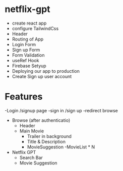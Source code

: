 # netflix-gpt
- create react app
- configure TailwindCss
- Header
- Routing of App
- Login Form
- Sign up Form
- Form Validation
- useRef Hook
- Firebase Setyup
- Deploying our app to production
- Create Sign up user account

# Features

-Login /signup page
    -sign in /sign up
    -redirect browse
- Browse (after authenticatio)
    - Header
    - Main Movie
        - Trailer in background
        - Title & Description
        - MovieSuggestion
            -MovieList * N
- Netflix GPT
    - Search Bar
    - Movie Suggestion
